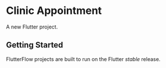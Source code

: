 # Clinic Appointment

A new Flutter project.

## Getting Started

FlutterFlow projects are built to run on the Flutter _stable_ release.
